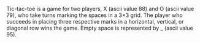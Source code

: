 Tic-tac-toe is a game for two players, X (ascii value 88) and O (ascii value 79), who take turns marking the spaces in a 3×3 grid. The player who succeeds in placing three respective marks in a horizontal, vertical, or diagonal row wins the game. Empty space is represented by _ (ascii value 95).
